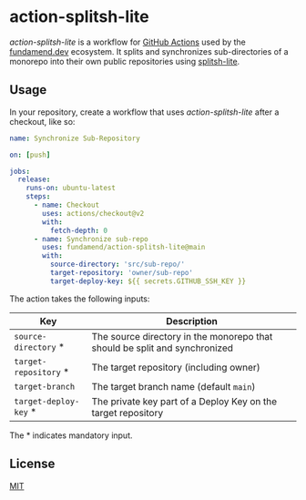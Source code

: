 # action-splitsh-lite

_action-splitsh-lite_ is a workflow for [GitHub Actions] used by the [fundamend.dev] ecosystem.
It splits and synchronizes sub-directories of a monorepo into their own public repositories using [splitsh-lite].

## Usage

In your repository, create a workflow that uses _action-splitsh-lite_ after a checkout, like so:

```yaml
name: Synchronize Sub-Repository

on: [push]

jobs:
  release:
    runs-on: ubuntu-latest
    steps:
      - name: Checkout
        uses: actions/checkout@v2
        with:
          fetch-depth: 0
      - name: Synchronize sub-repo
        uses: fundamend/action-splitsh-lite@main
        with:
          source-directory: 'src/sub-repo/'
          target-repository: 'owner/sub-repo'
          target-deploy-key: ${{ secrets.GITHUB_SSH_KEY }}
```

The action takes the following inputs:

| Key                    | Description                                                                |
| ---------------------- | -------------------------------------------------------------------------- |
| `source-directory` \*  | The source directory in the monorepo that should be split and synchronized |
| `target-repository` \* | The target repository (including owner)                                    |
| `target-branch`        | The target branch name (default `main`)                                    |
| `target-deploy-key` \* | The private key part of a Deploy Key on the target repository              |

The \* indicates mandatory input.

## License

[MIT]

[fundamend.dev]: https://fundamend.dev
[github actions]: https://docs.github.com/en/actions
[github]: https://github.com/
[mit]: https://choosealicense.com/licenses/mit/
[splitsh-lite]: https://github.com/splitsh/lite

